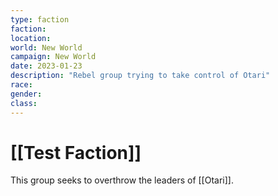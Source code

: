 ```yaml
---
type: faction
faction: 
location: 
world: New World
campaign: New World
date: 2023-01-23
description: "Rebel group trying to take control of Otari"
race: 
gender: 
class: 
---
```

# [[Test Faction]]

This group seeks to overthrow the leaders of [[Otari]].